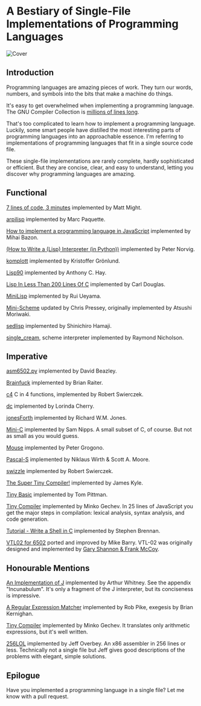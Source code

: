 # A Bestiary of Single-File Implementations of Programming Languages

![Cover](https://raw.githubusercontent.com/marcpaq/b1fipl/master/FunnyAnimals.jpg "Cover")


## Introduction

Programming languages are amazing pieces of work. They turn our words, numbers, and symbols into the bits that make a machine do things.

It's easy to get overwhelmed when implementing a programming language. The GNU Compiler Collection is [millions of lines long](https://www.phoronix.com/scan.php?page=news_item&px=MTE1OTg).

That's too complicated to learn how to implement a programming language. Luckily, some smart people have distilled the most interesting parts of programming languages into an approachable essence. I'm referring to implementations of programming languages that fit in a single source code file. 

These single-file implementations are rarely complete, hardly sophisticated or efficient. But they are concise, clear, and easy to understand, letting you discover why programming languages are amazing.

## Functional

[7 lines of code, 3 minutes](http://matt.might.net/articles/implementing-a-programming-language/) implemented by Matt Might.

[arpilisp](https://github.com/marcpaq/arpilisp) implemented by Marc Paquette.

[How to implement a programming language in JavaScript](http://lisperator.net/pltut/) implemented by Mihai Bazon.

[(How to Write a (Lisp) Interpreter (in Python))](http://www.norvig.com/lispy.html) implemented by Peter Norvig.

[komplott](https://github.com/krig/LISP) implemented by Kristoffer Grönlund.

[Lisp90](http://howtowriteaprogram.blogspot.com/2010/11/lisp-interpreter-in-90-lines-of-c.html) implemented by Anthony C. Hay.

[Lisp In Less Than 200 Lines Of C](https://carld.github.io/2017/06/20/lisp-in-less-than-200-lines-of-c.html) implemented by Carl Douglas.

[MiniLisp](https://github.com/rui314/minilisp) implemented by Rui Ueyama.

[Mini-Scheme](https://github.com/catseye/minischeme) updated by Chris Pressey, originally implemented by Atsushi Moriwaki.

[sedlisp](https://github.com/shinh/sedlisp) implemented by Shinichiro Hamaji.

[single_cream](https://github.com/rain-1/single_cream), scheme interpreter implemented by Raymond Nicholson.


## Imperative

[asm6502.py](http://www.dabeaz.com/superboard/asm6502.py) implemented by David Beazley.

[Brainfuck](http://www.muppetlabs.com/~breadbox/software/tiny/bf.asm.txt) implemented by Brian Raiter.

[c4](https://github.com/rswier/c4) C in 4 functions, implemented by Robert Swierczek.

[dc](https://github.com/dspinellis/unix-history-repo/blob/Research-V7-Snapshot-Development/usr/src/cmd/dc/dc.c) implemented by Lorinda Cherry.

[jonesForth](https://github.com/nornagon/jonesforth/blob/master/jonesforth.S) implemented by Richard W.M. Jones.

[Mini-C](https://github.com/Fedjmike/mini-c) implemented by Sam Nipps. A small subset of C, of course. But not as small as you would guess.

[Mouse](http://users.encs.concordia.ca/~grogono/Mouse/mouse.html) implemented by Peter Grogono.

[Pascal-S](http://standardpascal.org/pascals.html) implemented by Niklaus Wirth & Scott A. Moore.

[swizzle](https://github.com/rswier/swizzle) implemented by Robert Swierczek.

[The Super Tiny Compiler!](https://github.com/thejameskyle/the-super-tiny-compiler) implemented by James Kyle.

[Tiny Basic](http://ittybittycomputers.com/IttyBitty/TinyBasic/index.htm) implemented by Tom Pittman.

[Tiny Compiler](https://github.com/mgechev/tiny-compiler) implemented by Minko Gechev. In 25 lines of JavaScript you get the major steps in compilation: lexical analysis, syntax analysis, and code generation.

[Tutorial - Write a Shell in C](https://brennan.io/2015/01/16/write-a-shell-in-c/) implemented by Stephen Brennan.

[VTL02 for 6502](https://github.com/Klaus2m5/VTL02) ported and improved by Mike Barry. VTL-02 was originally designed and implemented by [Gary Shannon & Frank McCoy](http://www.altair680kit.com/manuals/Altair_680-VTL-2%20Manual-05-Beta_1-Searchable.pdf).


## Honourable Mentions

[An Implementation of J](http://www.jsoftware.com/books/pdf/aioj.pdf) implemented by Arthur Whitney. See the appendix "Incunabulum". It's only a fragment of the J interpreter, but its conciseness is impressive.

[A Regular Expression Matcher](http://www.cs.princeton.edu/courses/archive/spr09/cos333/beautiful.html) implemented by Rob Pike, exegesis by Brian Kernighan.

[Tiny Compiler](http://blog.mgechev.com/2017/09/16/developing-simple-interpreter-transpiler-compiler-tutorial/) implemented by Minko Gechev. It translates only arithmetic expressions, but it's well written.

[256LOL](http://blog.jeff.over.bz/assembly/compilers/jit/2017/01/15/x86-assembler.html) implemented by Jeff Overbey. An x86 assembler in 256 lines or less. Technically not a single file but Jeff gives good descriptions of the problems with elegant, simple solutions.

## Epilogue

Have you implemented a programming language in a single file? Let me know with a pull request.
